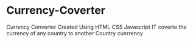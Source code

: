 # Currency-Coverter
Currency Converter Created Using HTML CSS Javascript IT coverte the currency of any country to another Country cunrrency
